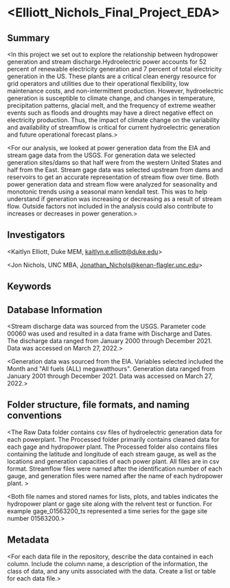 # <Elliott_Nichols_Final_Project_EDA>

## Summary

<In this project we set out to explore the relationship between hydropower generation and stream discharge.Hydroelectric power accounts for 52 percent of renewable electricity generation and 7 percent of total electricity generation in the US. These plants are a critical clean energy resource for grid operators and utilities due to their operational flexibility, low maintenance costs, and non-intermittent production. However, hydroelectric generation is susceptible to climate change, and changes in temperature, precipitation patterns, glacial melt, and the frequency of extreme weather events such as floods and droughts may have a direct negative effect on electricity production. Thus, the impact of climate change on the variability and availability of streamflow is critical for current hydroelectric generation and future operational forecast plans.>

<For our analysis, we looked at power generation data from the EIA and stream gage data from the USGS. For generation data we selected generation sites/dams so that half were from the western United States and half from the East. Stream gage data was selected upstream from dams and reservoirs to get an accurate representation of stream flow over time. Both power generation data and stream flow were analyzed for seasonality and monotonic trends using a seasonal mann kendall test. This was to help understand if generation was increasing or decreasing as a result of stream flow. Outside factors not included in the analysis could also contribute to increases or decreases in power generation.>

## Investigators

<Kaitlyn Elliott, Duke MEM, kaitlyn.e.elliott@duke.edu>

<Jon Nichols, UNC MBA, Jonathan_Nichols@kenan-flagler.unc.edu>


## Keywords

<Hydropower>
<Electricity>
<Streamflow>
<Climate Change>
<Discharge>
<Hydroelectric>
<Water>

## Database Information

<Stream discharge data was sourced from the USGS. Parameter code 00060 was used and resulted in a data frame with Discharge and Dates. The discharge data ranged from January 2000 through December 2021. Data was accessed on March 27, 2022.>

<Generation data was sourced from the EIA. Variables selected included the Month and "All fuels (ALL) megawatthours". Generation data ranged from January 2001 through December 2021. Data was accessed on March 27, 2022.>



## Folder structure, file formats, and naming conventions 

<The Raw Data folder contains csv files of hydroelectric generation data for each powerplant. The Processed folder primarily contains cleaned data for each gage and hydropower plant. The Processed folder also contains files containing the latitude and longitude of each stream gauge, as well as the locations and generation capacities of each power plant. All files are in csv format. Streamflow files were named after the identification number of each gauge, and generation files were named after the name of each hydropower plant. >

<Both file names and stored names for lists, plots, and tables indicates the hydropower plant or gage site along with the relvent test or function. For example gage_01563200_ts represented a time series for the gage site number 01563200.>


## Metadata

<For each data file in the repository, describe the data contained in each column. Include the column name, a description of the information, the class of data, and any units associated with the data. Create a list or table for each data file.> 
